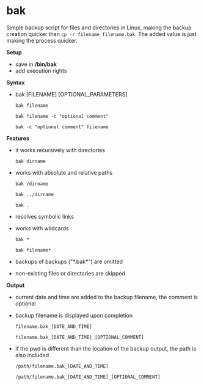 # bak
Simple backup script for files and directories in Linux, making the backup creation quicker than `cp -r filename filename.bak`. The added value is just making the process quicker.



**Setup**
- save in **/bin/bak**
- add execution rights



**Syntax**

- bak [FILENAME] [OPTIONAL_PARAMETERS]
  
   `bak filename`

   `bak filename -c "optional comment"`

   `bak -c "optional comment" filename`



**Features**

- it works recursively with directories

   `bak dirname`

- works with absolute and relative paths

   `bak /dirname`

   `bak ../dirname`

   `bak .`

- resolves symbolic links
- works with wildcards
  
  `bak *`
  
  `bak filename*`
  
- backups of backups ("\*.bak*\") are omitted
- non-existing files or directories are skipped



**Output**

- current date and time are added to the backup filename, the comment is optional
- backup filename is displayed upon completion
  
   `filename.bak_[DATE_AND_TIME]`

   `filename.bak_[DATE_AND_TIME]_[OPTIONAL_COMMENT]`

- if the pwd is different than the location of the backup output, the path is also included

   `/path/filename.bak_[DATE_AND_TIME]`

   `/path/filename.bak_[DATE_AND_TIME]_[OPTIONAL_COMMENT]`
  



